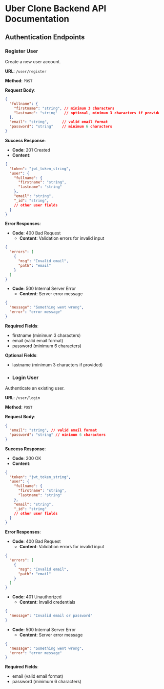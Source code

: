 # Uber Clone Backend API Documentation

## Authentication Endpoints

### Register User
Create a new user account.

**URL**: `/user/register`

**Method**: `POST`

**Request Body**:
```json
{
  "fullname": {
    "firstname": "string", // minimum 3 characters
    "lastname": "string"   // optional, minimum 3 characters if provided
  },
  "email": "string",      // valid email format
  "password": "string"    // minimum 6 characters
}
```

**Success Response**:
- **Code**: 201 Created
- **Content**:
```json
{
  "token": "jwt_token_string",
  "user": {
    "fullname": {
      "firstname": "string",
      "lastname": "string"
    },
    "email": "string",
    "_id": "string",
    // other user fields
  }
}
```

**Error Responses**:

- **Code**: 400 Bad Request
  - **Content**: Validation errors for invalid input
```json
{
  "errors": [
    {
      "msg": "Invalid email",
      "path": "email"
    }
  ]
}
```

- **Code**: 500 Internal Server Error
  - **Content**: Server error message
```json
{
  "message": "Something went wrong",
  "error": "error message"
}
```

**Required Fields**:
- firstname (minimum 3 characters)
- email (valid email format)
- password (minimum 6 characters)

**Optional Fields**:
- lastname (minimum 3 characters if provided)
- ### Login User

Authenticate an existing user.

**URL**: `/user/login`

**Method**: `POST`

**Request Body**:

```json
{
  "email": "string", // valid email format
  "password": "string" // minimum 6 characters
}
```

**Success Response**:

- **Code**: 200 OK
- **Content**:

```json
{
  "token": "jwt_token_string",
  "user": {
    "fullname": {
      "firstname": "string",
      "lastname": "string"
    },
    "email": "string",
    "_id": "string"
    // other user fields
  }
}
```

**Error Responses**:

- **Code**: 400 Bad Request
  - **Content**: Validation errors for invalid input

```json
{
  "errors": [
    {
      "msg": "Invalid email",
      "path": "email"
    }
  ]
}
```

- **Code**: 401 Unauthorized
  - **Content**: Invalid credentials

```json
{
  "message": "Invalid email or password"
}
```

- **Code**: 500 Internal Server Error
  - **Content**: Server error message

```json
{
  "message": "Something went wrong",
  "error": "error message"
}
```

**Required Fields**:

- email (valid email format)
- password (minimum 6 characters)
